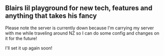 ## Blairs lil playground for new tech, features and anything that takes his fancy

Please note the server is currently down because I'm carrying my server with me while traveling around NZ so I can do some config and changes on it for the future!

I'll set it up again soon!
